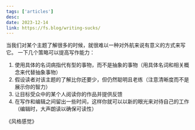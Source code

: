 ```yaml
---
tags: ['articles']
desc: 
date: 2023-12-14
link: https://fs.blog/writing-sucks/
---
```




当我们对某个主题了解很多的时候，就很难以一种对外航来说有意义的方式来写它。
一下几个策略可以提高写作能力：
1. 使用具体的名词病指代有型的事物，而不是抽象的事物（用具体名词和相关概念来代替抽象事物）
2. 假设读者对该主题的了解比你还要少，但仍然聪明且老练（注意清晰度而不是展示你的智力）
3. 让目标受众中的某个人阅读你的作品并提供反馈
4. 在写作和编辑之间留出一些时间，这样你就可以以新的眼光来对待自己的工作（编辑时，大声朗读以确保可读性）


《风格感觉》
























